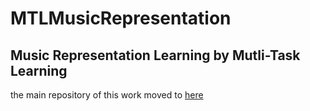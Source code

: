 # MTLMusicRepresentation
Music Representation Learning by Mutli-Task Learning
---
the main repository of this work moved to [here](https://github.com/eldrin/MTLMusicRepresentation-PyTorch)
